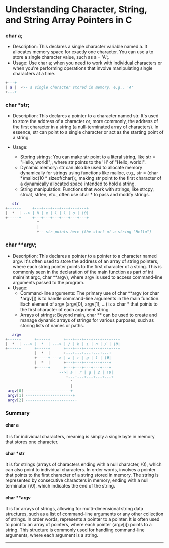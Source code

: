 # Understanding Character, String, and String Array Pointers in C


### char a;

- Description: This declares a single character variable named a. It allocates memory space for exactly one character. You can use a to store a single character value, such as a = 'A';.
- Usage: Use char a; when you need to work with individual characters or when you're performing operations that involve manipulating single characters at a time.

```lua
+---+
| a |  <-- a single character stored in memory, e.g., 'A'
+---+
```

### char *str;

- Description: This declares a pointer to a character named str. It's used to store the address of a character or, more commonly, the address of the first character in a string (a null-terminated array of characters). In essence, str can point to a single character or act as the starting point of a string.

- Usage:
  - Storing strings: You can make str point to a literal string, like str = "Hello, world!";, where str points to the 'H' of "Hello, world!".
  - Dynamic memory: str can also be used to allocate memory dynamically for strings using functions like malloc, e.g., str = (char *)malloc(10 * sizeof(char));, making str point to the first character of a dynamically allocated space intended to hold a string.
  - String manipulation: Functions that work with strings, like strcpy, strcat, strlen, etc., often use char * to pass and modify strings.

```lua
   str
+-----+     +---+---+---+---+---+---+
|  *  | --> | H | e | l | l | o | \0|
+-----+     +---+---+---+---+---+---+
              ^
              |
              +-- str points here (the start of a string "Hello")
```

### char **argv;

- Description: This declares a pointer to a pointer to a character named argv. It's often used to store the address of an array of string pointers, where each string pointer points to the first character of a string. This is commonly seen in the declaration of the main function as part of int main(int argc, char **argv), where argv is used to access command-line arguments passed to the program.
- Usage:
  - Command-line arguments: The primary use of char **argv (or char *argv[]) is to handle command-line arguments in the main function. Each element of argv (argv[0], argv[1], ...) is a char * that points to the first character of each argument string.
  - Arrays of strings: Beyond main, char ** can be used to create and manage dynamic arrays of strings for various purposes, such as storing lists of names or paths.

```lua
   argv
+-----+      +-----+      +---+---+---+---+---+---+
|  *  | ---> |  *  | ---> | / | b | i | n | / | \0|
+-----+      +-----+      +---+---+---+---+---+---+
             |  *  |      +---+---+---+---+---+
             +-----+ ---> | a | r | g | 1 | \0|
             |  *  |      +---+---+---+---+---+
             +-----+      +---+---+---+---+---+
                        -->| a | r | g | 2 | \0|
                           +---+---+---+---+---+
                             ^
                             |
 argv[0] --------------------+
 argv[1] ---------------------+
 argv[2] ----------------------+
```

### Summary

#### char a
It is for individual characters, meaning is simply a single byte in memory that stores one character.

#### char *str
It is for strings (arrays of characters ending with a null character, \0), which can also point to individual characters. In order words, involves a pointer that points to the first character of a string stored in memory. The string is represented by consecutive characters in memory, ending with a null terminator (\0), which indicates the end of the string.

#### char **argv
It is for arrays of strings, allowing for multi-dimensional string data structures, such as a list of command-line arguments or any other collection of strings. In order words, represents a pointer to a pointer. It is often used to point to an array of pointers, where each pointer (argv[i]) points to a string. This structure is commonly used for handling command-line arguments, where each argument is a string.



---

